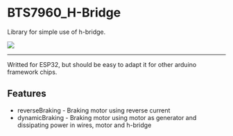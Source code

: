 # BTS7960_H-Bridge
Library for simple use of h-bridge.

![](https://img.shields.io/badge/License-MIT-blue.svg)
___
Writted for ESP32, but should be easy to adapt it for other arduino framework chips.

## Features
- reverseBraking - Braking motor using reverse current
- dynamicBraking - Braking motor using motor as generator and dissipating power in wires, motor and h-bridge
